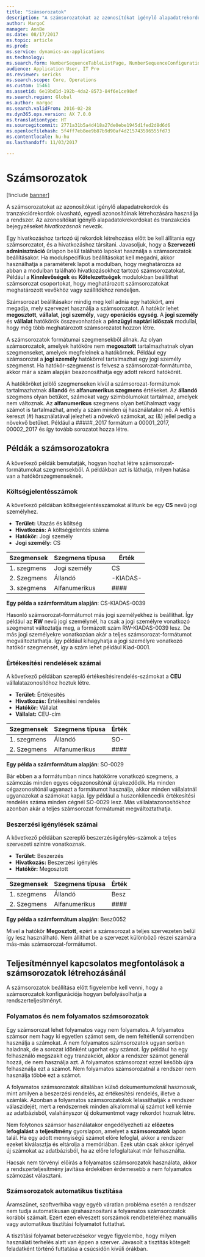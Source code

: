 ```yaml
---
title: "Számsorozatok"
description: "A számsorozatokat az azonosítókat igénylő alapadatrekordok és tranzakciórekordok olvasható, egyedi azonosítóinak létrehozására használja a rendszer."
author: MargoC
manager: AnnBe
ms.date: 08/17/2017
ms.topic: article
ms.prod: 
ms.service: dynamics-ax-applications
ms.technology: 
ms.search.form: NumberSequenceTableListPage, NumberSequenceConfiguration
audience: Application User, IT Pro
ms.reviewer: sericks
ms.search.scope: Core, Operations
ms.custom: 15461
ms.assetid: 6e19bd1d-192b-4da2-8573-84f6e1ce98ef
ms.search.region: Global
ms.author: margoc
ms.search.validFrom: 2016-02-28
ms.dyn365.ops.version: AX 7.0.0
ms.translationtype: HT
ms.sourcegitcommit: 2771a31b5a4d418a27de0ebe1945d1fed2d8d6d6
ms.openlocfilehash: 5f4ff7eb8ee9b87b9d90af4d215743596555fd73
ms.contentlocale: hu-hu
ms.lasthandoff: 11/03/2017

---
```


# <a name="number-sequences"></a>Számsorozatok

[!include [banner](../includes/banner.md)]

A számsorozatokat az azonosítókat igénylő alapadatrekordok és tranzakciórekordok olvasható, egyedi azonosítóinak létrehozására használja a rendszer. Az azonosítókat igénylő alapadatokrekordokat és tranzakciós bejegyzéseket *hivatkozásnak* nevezik.

Egy hivatkozáshoz tartozó új rekordok létrehozása előtt be kell állítania egy számsorozatot, és a hivatkozáshoz társítani. Javasoljuk, hogy a **Szervezeti adminisztráció** űrlapon belül található lapokat használja a számsorozatok beállításakor. Ha modulspecifikus beállításokat kell megadni, akkor használhatja a paraméterek lapot a modulban, hogy meghatározza az abban a modulban található hivatkozásokhoz tartozó számsorozatokat. Például a **Kinnlevőségek** és **Kötelezettségek** modulokban beállíthat számsorozat csoportokat, hogy meghatározott számsorozatokat meghatározott vevőkhöz vagy szállítókhoz rendeljen.

Számsorozat beállításakor mindig meg kell adnia egy hatókört, ami megadja, mely szervezet használja a számsorozatot. A hatókör lehet **megosztott**, **vállalat**, **jogi személy**, vagy **operációs egység**. A **jogi személy** és **vállalat** hatókörök összevonhatóak a **pénzügyi naptári időszak** modullal, hogy még több meghatározott számsorozatot hozzon létre.

A számsorozatok formátumai szegmensekből állnak. Az olyan számsorozatok, amelyek hatóköre nem **megosztott** tartalmazhatnak olyan szegmenseket, amelyek megfelelnek a hatókörnek. Például egy számsorozat a **jogi személy** hatókörrel tartalmazhat egy jogi személy szegmenst. Ha hatókör-szegmenst is felvesz a számsorozat-formátumba, akkor már a szám alapján beazonosíthatja egy adott rekord hatókörét.

A hatóköröket jelölő szegmenseken kívül a számsorozat-formátumok tartalmazhatnak **állandó** és **alfanumerikus szegmens** értékeket. Az **állandó** szegmens olyan betűket, számokat vagy szimbólumokat tartalmaz, amelyek nem változnak. Az **alfanumerikus** szegmens olyan betűhalmazt vagy számot is tartalmazhat, amely a szám minden új használatakor nő. A kettős kereszt (\#) használatával jelezheti a növekvő számokat, az (&) jellel pedig a növekvő betűket. Például a \#\#\#\#\#\_2017 formátum a 00001\_2017, 00002\_2017 és így tovább sorozatot hozza létre.

## <a name="number-sequence-examples"></a>Példák a számsorozatokra

A következő példák bemutatják, hogyan hozhat létre számsorozat-formátumokat szegmensekből. A példákban azt is láthatja, milyen hatása van a hatókörszegmenseknek.

### <a name="expense-report-numbers"></a>Költségjelentésszámok

A következő példában költségjelentésszámokat állítunk be egy **CS** nevű jogi személyhez.

- **Terület:** Utazás és költség
- **Hivatkozás:** A költségjelentés száma
- **Hatókör:** Jogi személy
- **Jogi személy:** CS

| Szegmensek  | Szegmens típusa | Érték     |
|-----------|--------------|-----------|
| 1. szegmens | Jogi személy | CS        |
| 2. Szegmens | Állandó     | -KIADAS- |
| 3. szegmens | Alfanumerikus | \#\#\#\#  |

**Egy példa a számformátum alapján**: CS-KIADAS-0039

Hasonló számsorozat-formátumot más jogi személyekhez is beállíthat. Így például az **RW** nevű jogi személynél, ha csak a jogi személyre vonatkozó szegmenst változtatja meg, a formázott szám RW-KIADAS-0039 lesz. De más jogi személyekre vonatkozóan akár a teljes számsorozat-formátumot megváltoztathatja. Így például kihagyhatja a jogi személyre vonatkozó hatókör szegmensét, így a szám lehet például Kiad-0001.

### <a name="sales-order-numbers"></a>Értékesítési rendelések számai

A következő példában szereplő értékesítésirendelés-számokat a **CEU** vállalatazonosítóhoz hoztuk létre.

- **Terület:** Értékesítés
- **Hivatkozás:** Értékesítési rendelés
- **Hatókör:** Vállalat
- **Vállalat:** CEU-cím

| Szegmensek  | Szegmens típusa | Érték    |
|-----------|--------------|----------|
| 1. szegmens | Állandó     | SO-      |
| 2. Szegmens | Alfanumerikus | \#\#\#\# |

**Egy példa a számformátum alapján**: SO-0029

Bár ebben a a formátumban nincs hatókörre vonatkozó szegmens, a számozás minden egyes cégazonosítónál újrakezdődik. Ha minden cégazonosítónál ugyanazt a formátumot használja, akkor minden vállalatnál ugyanazokat a számokat kapja. Így például a huszonkilencedik értékesítési rendelés száma minden cégnél SO-0029 lesz. Más vállalatazonosítókhoz azonban akár a teljes számsorozat formátumát megváltoztathatja.

### <a name="purchase-requisition-numbers"></a>Beszerzési igénylések számai

A következő példában szereplő beszerzésiigénylés-számok a teljes szervezeti szintre vonatkoznak.

- **Terület:** Beszerzés
- **Hivatkozás:** Beszerzési igénylés
- **Hatókör:** Megosztott

| Szegmensek  | Szegmens típusa | Érték    |
|-----------|--------------|----------|
| 1. szegmens | Állandó     | Besz      |
| 2. Szegmens | Alfanumerikus | \#\#\#\# |

**Egy példa a számformátum alapján**: Besz0052

Mivel a hatókör **Megosztott**, ezért a számsorozat a teljes szervezeten belül így lesz használható. Nem állíthat be a szervezet különböző részei számára más-más számsorozat-formátumot.

## <a name="performance-considerations-for-number-sequences"></a>Teljesítménnyel kapcsolatos megfontolások a számsorozatok létrehozásánál

A számsorozatok beállítása előtt figyelembe kell venni, hogy a számsorozatok konfigurációja hogyan befolyásolhatja a rendszerteljesítményt.

### <a name="continuous-and-non-continuous-number-sequences"></a>Folyamatos és nem folyamatos számsorozatok

Egy számsorozat lehet folyamatos vagy nem folyamatos. A folyamatos számsor nem hagy ki egyetlen számot sem, de nem feltétlenül sorrendben használja a számokat. A nem folyamatos számsorozatok ugyan sorban haladnak, de a sorozat időnként ugorhat egy számot. Így például ha egy felhasználó megszakít egy tranzakciót, akkor a rendszer számot generál hozzá, de nem használja azt. A folyamatos számsorozat ezzel később újra felhasználja ezt a számot. Nem folyamatos számsorozatnál a rendszer nem használja többé ezt a számot.

A folyamatos számsorozatok általában külső dokumentumoknál hasznosak, mint amilyen a beszerzési rendelés, az értékesítési rendelés, illetve a számlák. Azonban a folyamatos számsorozatokok lelassíthatják a rendszer válaszidejét, mert a rendszernek minden alkalommal új számot kell kérnie az adatbázisból, valahányszor új dokumentmot vagy rekordot hoznak létre.

Nem folytonos számsor használatakor engedélyezheti az **előzetes lefoglalást** a **teljesítmény** gyorslapon, amelyet a **számsorozatok** lapon talál. Ha egy adott mennyiségű számot előre lefoglal, akkor a rendszer ezeket kiválasztja és eltárolja a memóriában. Ezek után csak akkor igényel új számokat az adatbázisból, ha az előre lefoglaltakat már felhasználta.

Hacsak nem törvényi előírás a folyamatos számsorozatok használata, akkor a rendszerteljesítmény javítása érdekében érdemesebb a nem folyamatos számozást választani.

### <a name="automatic-cleanup-of-number-sequences"></a>Számsorozatok automatikus tisztítása

Áramszünet, szoftverhiba vagy egyéb váratlan probléma esetén a rendszer nem tudja automatikusan újrahasznosítani a folyamatos számsorozatok korábbi számait. Ezért ezen elveszett sorszámok rendbetételéhez manuállis vagy automatikus tisztítási folyamatot futtathat.

A tisztítási folyamat betervezésekor vegye figyelembe, hogy milyen használati terhelés alatt van éppen a szerver. Javasolt a tisztítás kötegelt feladatként történő futtatása a csúcsidőn kívüli órákban.

